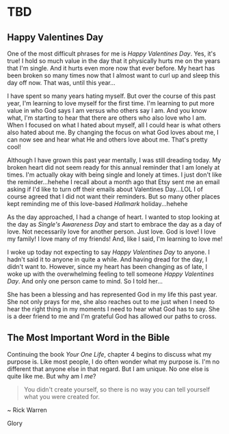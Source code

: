 # TBD

## Happy Valentines Day

One of the most difficult phrases for me is *Happy Valentines Day*. Yes, it's true! I hold so much value in the day that it physically hurts me on the years that I'm single. And it hurts even more now that ever before. My heart has been broken so many times now that I almost want to curl up and sleep this day off now. That was, until this year...

I have spent so many years hating myself. But over the course of this past year, I'm learning to love myself for the first time. I'm learning to put more value in who God says I am versus who others say I am. And you know what, I'm starting to hear that there are others who also love who I am. When I focused on what I hated about myself, all I could hear is what others also hated about me. By changing the focus on what God loves about me, I can now see and hear what He and others love about me. That's pretty cool!

Although I have grown this past year mentally, I was still dreading today. My broken heart did not seem ready for this annual reminder that I am lonely at times. I'm actually okay with being single and lonely at times. I just don't like the reminder...hehehe I recall about a month ago that Etsy sent me an email asking if I'd like to turn off their emails about Valentines Day...LOL I of course agreed that I did not want their reminders. But so many other places kept reminding me of this love-based *Hallmark* holiday...hehehe

As the day approached, I had a change of heart. I wanted to stop looking at the day as *Single's Awareness Day* and start to embrace the day as a day of love. Not necessarily love for another person. Just love. God is love! I love my family! I love many of my friends! And, like I said, I'm learning to love me!

I woke up today not expecting to say *Happy Valentines Day* to anyone. I hadn't said it to anyone in quite a while. And having dread for the day, I didn't want to. However, since my heart has been changing as of late, I woke up with the overwhelming feeling to tell someone *Happy Valentines Day*. And only one person came to mind. So I told her...

She has been a blessing and has represented God in my life this past year. She not only prays for me, she also reaches out to me just when I need to hear the right thing in my moments I need to hear what God has to say. She is a deer friend to me and I'm grateful God has allowed our paths to cross.

## The Most Important Word in the Bible

Continuing the book *Your One Life*, chapter 4 begins to discuss what my purpose is. Like most people, I do often wonder what my purpose is. I'm no different that anyone else in that regard. But I am unique. No one else is quite like me. But why am I *me*?

> You didn't create yourself, so there is no way you can tell yourself what you were created for.

~ Rick Warren

Glory